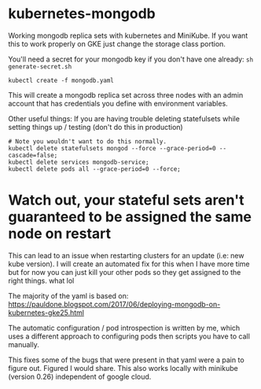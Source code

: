 # kubernetes-mongodb
Working mongodb replica sets with kubernetes and MiniKube.
If you want this to work properly on GKE just change the storage class portion.


You'll need a secret for your mongodb key if you don't have one already: `sh generate-secret.sh`

```
kubectl create -f mongodb.yaml
```

This will create a mongodb replica set across three nodes with an admin account that has credentials you define with environment variables.


Other useful things:
If you are having trouble deleting statefulsets while setting things up / testing (don't do this in production)
```
# Note you wouldn't want to do this normally.
kubectl delete statefulsets mongod --force --grace-period=0 --cascade=false;
kubectl delete services mongodb-service;
kubectl delete pods all --grace-period=0 --force;
```

# Watch out, your stateful sets aren't guaranteed to be assigned the same node on restart
This can lead to an issue when restarting clusters for an update (i.e: new kube version). I will create an automated fix for this when I have more time but for now you can just kill your other pods so they get assigned to the right things. what lol



The majority of the yaml is based on:
https://pauldone.blogspot.com/2017/06/deploying-mongodb-on-kubernetes-gke25.html

The automatic configuration / pod introspection is written by me, which uses a different approach to configuring pods then scripts you have to call manually.

This fixes some of the bugs that were present in that yaml were a pain to figure out. Figured I would share. This also works locally with minikube (version 0.26) independent of google cloud.
